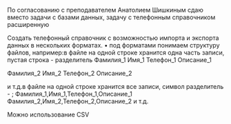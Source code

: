 По согласованию с преподавателем Анатолием Шишкиным 
сдаю вместо задачи с базами данных, задачу с телефонным справочником расширенную 


Создать телефонный справочник с возможностью импорта и экспорта данных в нескольких форматах.
• под форматами понимаем структуру файлов, например:в файле на одной строке хранится одна часть записи, пустая строка - разделитель
Фамилия_1
Имя_1
Телефон_1
Описание_1

Фамилия_2
Имя_2
Телефон_2
Описание_2

и т.д.в файле на одной строке хранится все записи, символ разделитель - ;
Фамилия_1,Имя_1,Телефон_1,Описание_1
Фамилия_2,Имя_2,Телефон_2,Описание_2
и т.д.

Можно использование CSV



